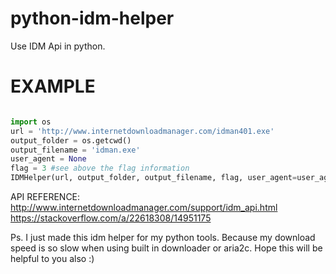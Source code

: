 # python-idm-helper
Use IDM Api in python.

# EXAMPLE
```python

import os
url = 'http://www.internetdownloadmanager.com/idman401.exe'
output_folder = os.getcwd()
output_filename = 'idman.exe'
user_agent = None
flag = 3 #see above the flag information
IDMHelper(url, output_folder, output_filename, flag, user_agent=user_agent).send_to_IDM()

```
API REFERENCE: http://www.internetdownloadmanager.com/support/idm_api.html
https://stackoverflow.com/a/22618308/14951175

Ps. I just made this idm helper for my python tools. Because my download speed is so slow when using built in downloader or aria2c. 
Hope this will be helpful to you also :)
